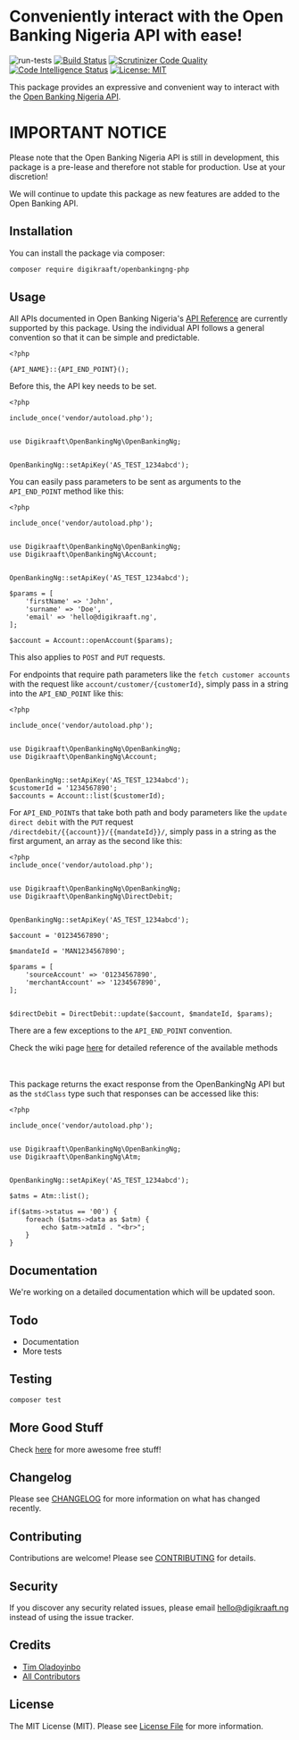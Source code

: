# Conveniently interact with the Open Banking Nigeria API with ease!
![run-tests](https://github.com/digikraaft/openbankingng-php/workflows/run-tests/badge.svg)
[![Build Status](https://travis-ci.com/digikraaft/openbankingng-php.svg?token=6YhB5FxJsF7ENdMM7Mzz&branch=master)](https://travis-ci.com/digikraaft/openbankingng-php)
[![Scrutinizer Code Quality](https://scrutinizer-ci.com/g/digikraaft/openbankingng-php/badges/quality-score.png?b=master)](https://scrutinizer-ci.com/g/digikraaft/openbankingng-php/?branch=master)
[![Code Intelligence Status](https://scrutinizer-ci.com/g/digikraaft/openbankingng-php/badges/code-intelligence.svg?b=master)](https://scrutinizer-ci.com/code-intelligence)
[![License: MIT](https://img.shields.io/badge/License-MIT-green.svg)](https://opensource.org/licenses/MIT)

This package provides an expressive and convenient way to interact with the [Open Banking Nigeria API](https://openbanking.ng).

# IMPORTANT NOTICE
Please note that the Open Banking Nigeria API is still in development, this package
is a pre-lease and therefore not stable for production. Use at your discretion!

We will continue to update this package as new features are added to the Open Banking API.

## Installation

You can install the package via composer:

```bash
composer require digikraaft/openbankingng-php
```

## Usage
All APIs documented in Open Banking Nigeria's [API Reference](https://apis.openbanking.ng) 
are currently supported by this package.
Using the individual API follows a general convention so that it can be simple and predictable.
```
<?php 

{API_NAME}::{API_END_POINT}();

```
Before this, the API key needs to be set.
```
<?php 

include_once('vendor/autoload.php');


use Digikraaft\OpenBankingNg\OpenBankingNg;


OpenBankingNg::setApiKey('AS_TEST_1234abcd');

```
You can easily pass parameters to be sent as arguments to the `API_END_POINT` method like this:
```
<?php

include_once('vendor/autoload.php');


use Digikraaft\OpenBankingNg\OpenBankingNg;
use Digikraaft\OpenBankingNg\Account;


OpenBankingNg::setApiKey('AS_TEST_1234abcd');

$params = [
    'firstName' => 'John',
    'surname' => 'Doe',
    'email' => 'hello@digikraaft.ng',
];

$account = Account::openAccount($params);

```
This also applies to `POST` and `PUT` requests.

For endpoints that require path parameters like the `fetch customer accounts` with the request like `account/customer/{customerId}`,
simply pass in a string into the `API_END_POINT` like this:

```
<?php

include_once('vendor/autoload.php');


use Digikraaft\OpenBankingNg\OpenBankingNg;
use Digikraaft\OpenBankingNg\Account;


OpenBankingNg::setApiKey('AS_TEST_1234abcd');
$customerId = '1234567890';
$accounts = Account::list($customerId);

```

For `API_END_POINT`s that take both path and body parameters like the `update direct debit` with the `PUT` request `/directdebit/{{account}}/{{mandateId}}/`,
simply pass in a string as the first argument, an array as the second like this:

```
<?php
include_once('vendor/autoload.php');


use Digikraaft\OpenBankingNg\OpenBankingNg;
use Digikraaft\OpenBankingNg\DirectDebit;


OpenBankingNg::setApiKey('AS_TEST_1234abcd');

$account = '01234567890';

$mandateId = 'MAN1234567890';

$params = [
    'sourceAccount' => '01234567890',
    'merchantAccount' => '1234567890',
];


$directDebit = DirectDebit::update($account, $mandateId, $params);

```

There are a few exceptions to the `API_END_POINT` convention.

Check the wiki page [here](../../wiki) for detailed reference of the available methods

<br><br>
This package returns the exact response from the OpenBankingNg API but as the `stdClass` type 
such that responses can be accessed like this:

```
<?php

include_once('vendor/autoload.php');


use Digikraaft\OpenBankingNg\OpenBankingNg;
use Digikraaft\OpenBankingNg\Atm;


OpenBankingNg::setApiKey('AS_TEST_1234abcd');

$atms = Atm::list();

if($atms->status == '00') {
    foreach ($atms->data as $atm) {
        echo $atm->atmId . "<br>";
    }
}
```

## Documentation
We're working on a detailed documentation which will be updated soon.

## Todo
* Documentation
* More tests

## Testing

``` bash
composer test
```

## More Good Stuff
Check [here](https://github.com/digikraaft) for more awesome free stuff!

## Changelog
Please see [CHANGELOG](CHANGELOG.md) for more information on what has changed recently.

## Contributing
Contributions are welcome! Please see [CONTRIBUTING](CONTRIBUTING.md) for details.

## Security
If you discover any security related issues, please email hello@digikraaft.ng instead of using the issue tracker.

## Credits

- [Tim Oladoyinbo](https://github.com/timoladoyinbo)
- [All Contributors](../../contributors)

## License

The MIT License (MIT). Please see [License File](LICENSE.md) for more information.
